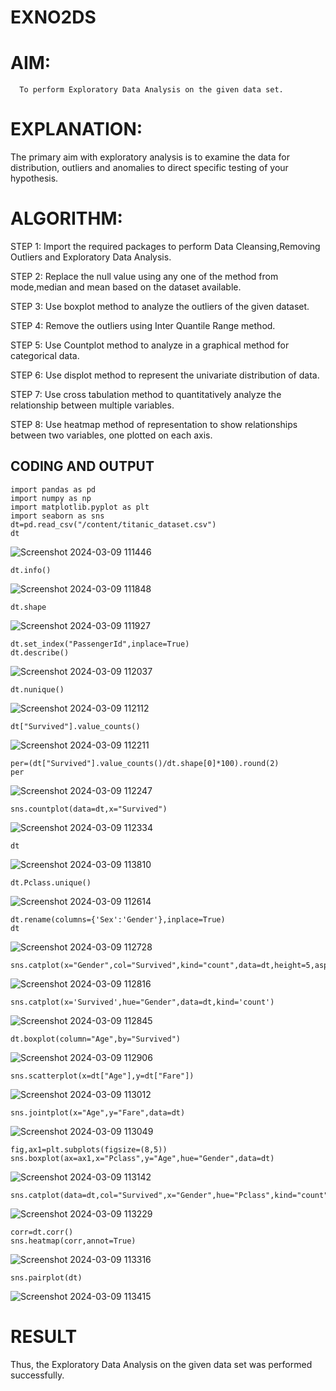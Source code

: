 # EXNO2DS
# AIM:
      To perform Exploratory Data Analysis on the given data set.
      
# EXPLANATION:
  The primary aim with exploratory analysis is to examine the data for distribution, outliers and anomalies to direct specific testing of your hypothesis.
  
# ALGORITHM:
STEP 1: Import the required packages to perform Data Cleansing,Removing Outliers and Exploratory Data Analysis.

STEP 2: Replace the null value using any one of the method from mode,median and mean based on the dataset available.

STEP 3: Use boxplot method to analyze the outliers of the given dataset.

STEP 4: Remove the outliers using Inter Quantile Range method.

STEP 5: Use Countplot method to analyze in a graphical method for categorical data.

STEP 6: Use displot method to represent the univariate distribution of data.

STEP 7: Use cross tabulation method to quantitatively analyze the relationship between multiple variables.

STEP 8: Use heatmap method of representation to show relationships between two variables, one plotted on each axis.

## CODING AND OUTPUT
```
import pandas as pd
import numpy as np
import matplotlib.pyplot as plt
import seaborn as sns
dt=pd.read_csv("/content/titanic_dataset.csv")
dt
```
![Screenshot 2024-03-09 111446](https://github.com/gokulapriya632202/EXNO2DS/assets/119560302/83f4ff2c-edd2-4191-9421-bf727013ebf8)


```
dt.info()
```
![Screenshot 2024-03-09 111848](https://github.com/gokulapriya632202/EXNO2DS/assets/119560302/d75d3d97-c83d-4d2b-bbf7-071485cb2187)


```
dt.shape
```
![Screenshot 2024-03-09 111927](https://github.com/gokulapriya632202/EXNO2DS/assets/119560302/10f26b11-c859-4ca8-860d-765c5edf09de)


```
dt.set_index("PassengerId",inplace=True)
dt.describe()
```
![Screenshot 2024-03-09 112037](https://github.com/gokulapriya632202/EXNO2DS/assets/119560302/716f82d5-d97a-4666-a113-ab39c226ee2a)


```
dt.nunique()
```
![Screenshot 2024-03-09 112112](https://github.com/gokulapriya632202/EXNO2DS/assets/119560302/99249907-8415-4dee-962f-f41d75c5158c)


```
dt["Survived"].value_counts()
```
![Screenshot 2024-03-09 112211](https://github.com/gokulapriya632202/EXNO2DS/assets/119560302/646f84ff-7fb7-43d6-87df-8bf3f4e169d1)


```
per=(dt["Survived"].value_counts()/dt.shape[0]*100).round(2)
per
```
![Screenshot 2024-03-09 112247](https://github.com/gokulapriya632202/EXNO2DS/assets/119560302/c41679de-84c8-49bf-b4ad-2ab91ec9b489)


```
sns.countplot(data=dt,x="Survived")
```
![Screenshot 2024-03-09 112334](https://github.com/gokulapriya632202/EXNO2DS/assets/119560302/c2e65eb0-78c2-4cab-96f9-19b940c74ce8)


```
dt
```
![Screenshot 2024-03-09 113810](https://github.com/gokulapriya632202/EXNO2DS/assets/119560302/6970fea4-0ff2-4194-bf19-55eb3c97830a)



```
dt.Pclass.unique()
```
![Screenshot 2024-03-09 112614](https://github.com/gokulapriya632202/EXNO2DS/assets/119560302/7eb9f3c4-151b-4973-a69d-531caccd63c1)


```
dt.rename(columns={'Sex':'Gender'},inplace=True)
dt
```
![Screenshot 2024-03-09 112728](https://github.com/gokulapriya632202/EXNO2DS/assets/119560302/31820297-9d0c-4ad2-b426-add463c8e562)


```
sns.catplot(x="Gender",col="Survived",kind="count",data=dt,height=5,aspect=.7)
```
![Screenshot 2024-03-09 112816](https://github.com/gokulapriya632202/EXNO2DS/assets/119560302/71535f1a-31eb-4667-bcaf-cc7d1c6f3395)


```
sns.catplot(x='Survived',hue="Gender",data=dt,kind='count')
```
![Screenshot 2024-03-09 112845](https://github.com/gokulapriya632202/EXNO2DS/assets/119560302/fbf4a83a-0a70-4dc5-80cc-0fc6267a87ce)


```
dt.boxplot(column="Age",by="Survived")
```
![Screenshot 2024-03-09 112906](https://github.com/gokulapriya632202/EXNO2DS/assets/119560302/7645eb0b-dd11-4b75-bdd9-e3f422b522ef)


```
sns.scatterplot(x=dt["Age"],y=dt["Fare"])
```
![Screenshot 2024-03-09 113012](https://github.com/gokulapriya632202/EXNO2DS/assets/119560302/cdbb0911-3aad-40f5-a84d-0bd22de66b66)


```
sns.jointplot(x="Age",y="Fare",data=dt)
```
![Screenshot 2024-03-09 113049](https://github.com/gokulapriya632202/EXNO2DS/assets/119560302/338e74f4-f66c-4896-a6de-8cc0446337cf)


```
fig,ax1=plt.subplots(figsize=(8,5))
sns.boxplot(ax=ax1,x="Pclass",y="Age",hue="Gender",data=dt)
```
![Screenshot 2024-03-09 113142](https://github.com/gokulapriya632202/EXNO2DS/assets/119560302/0d2340f5-38c8-4242-b241-4e7c959f3b61)


```
sns.catplot(data=dt,col="Survived",x="Gender",hue="Pclass",kind="count")
```
![Screenshot 2024-03-09 113229](https://github.com/gokulapriya632202/EXNO2DS/assets/119560302/3cfc8650-d94d-4e80-80b7-c913b9ac4bdb)


```
corr=dt.corr()
sns.heatmap(corr,annot=True)
```
![Screenshot 2024-03-09 113316](https://github.com/gokulapriya632202/EXNO2DS/assets/119560302/15d8888c-2ec2-47ec-b8b0-322bce02dd74)


```
sns.pairplot(dt)
```
![Screenshot 2024-03-09 113415](https://github.com/gokulapriya632202/EXNO2DS/assets/119560302/ea0e6e4b-1a73-458b-8cbb-a83071374afe)

# RESULT
Thus, the Exploratory Data Analysis on the given data set was performed successfully. 
